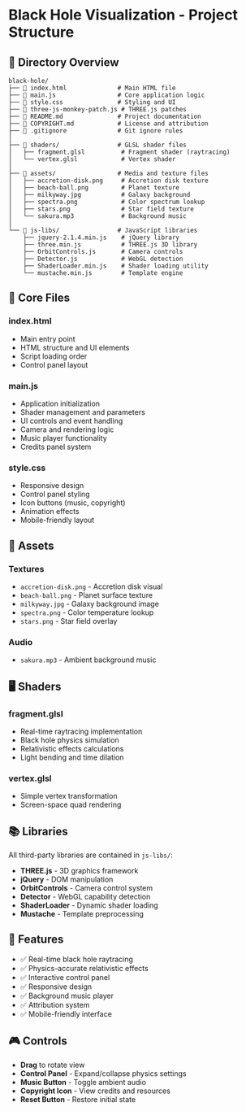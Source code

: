 # Black Hole Visualization - Project Structure

## 📁 Directory Overview

```
black-hole/
├── 📄 index.html              # Main HTML file
├── 📄 main.js                 # Core application logic
├── 📄 style.css               # Styling and UI
├── 📄 three-js-monkey-patch.js # THREE.js patches
├── 📄 README.md               # Project documentation
├── 📄 COPYRIGHT.md            # License and attribution
├── 📄 .gitignore              # Git ignore rules
│
├── 📁 shaders/                # GLSL shader files
│   ├── fragment.glsl          # Fragment shader (raytracing)
│   └── vertex.glsl            # Vertex shader
│
├── 📁 assets/                 # Media and texture files
│   ├── accretion-disk.png     # Accretion disk texture
│   ├── beach-ball.png         # Planet texture
│   ├── milkyway.jpg           # Galaxy background
│   ├── spectra.png            # Color spectrum lookup
│   ├── stars.png              # Star field texture
│   └── sakura.mp3             # Background music
│
└── 📁 js-libs/                # JavaScript libraries
    ├── jquery-2.1.4.min.js    # jQuery library
    ├── three.min.js           # THREE.js 3D library
    ├── OrbitControls.js       # Camera controls
    ├── Detector.js            # WebGL detection
    ├── ShaderLoader.min.js    # Shader loading utility
    └── mustache.min.js        # Template engine
```

## 🔧 Core Files

### **index.html**
- Main entry point
- HTML structure and UI elements
- Script loading order
- Control panel layout

### **main.js** 
- Application initialization
- Shader management and parameters
- UI controls and event handling
- Camera and rendering logic
- Music player functionality
- Credits panel system

### **style.css**
- Responsive design
- Control panel styling
- Icon buttons (music, copyright)
- Animation effects
- Mobile-friendly layout

## 🎨 Assets

### **Textures**
- `accretion-disk.png` - Accretion disk visual
- `beach-ball.png` - Planet surface texture
- `milkyway.jpg` - Galaxy background image
- `spectra.png` - Color temperature lookup
- `stars.png` - Star field overlay

### **Audio**
- `sakura.mp3` - Ambient background music

## 🖥️ Shaders

### **fragment.glsl**
- Real-time raytracing implementation
- Black hole physics simulation
- Relativistic effects calculations
- Light bending and time dilation

### **vertex.glsl**
- Simple vertex transformation
- Screen-space quad rendering

## 📚 Libraries

All third-party libraries are contained in `js-libs/`:
- **THREE.js** - 3D graphics framework
- **jQuery** - DOM manipulation
- **OrbitControls** - Camera control system
- **Detector** - WebGL capability detection
- **ShaderLoader** - Dynamic shader loading
- **Mustache** - Template preprocessing

## 🚀 Features

- ✅ Real-time black hole raytracing
- ✅ Physics-accurate relativistic effects
- ✅ Interactive control panel
- ✅ Responsive design
- ✅ Background music player
- ✅ Attribution system
- ✅ Mobile-friendly interface

## 🎮 Controls

- **Drag** to rotate view
- **Control Panel** - Expand/collapse physics settings
- **Music Button** - Toggle ambient audio
- **Copyright Icon** - View credits and resources
- **Reset Button** - Restore initial state
